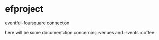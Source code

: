 # efproject
eventful-foursquare connection

here will be some documentation concerning :venues and :events
:coffee
